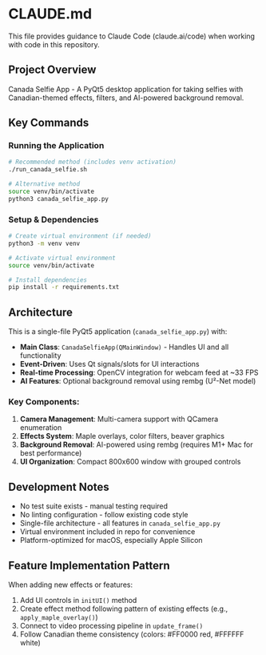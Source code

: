 # CLAUDE.md

This file provides guidance to Claude Code (claude.ai/code) when working with code in this repository.

## Project Overview

Canada Selfie App - A PyQt5 desktop application for taking selfies with Canadian-themed effects, filters, and AI-powered background removal.

## Key Commands

### Running the Application
```bash
# Recommended method (includes venv activation)
./run_canada_selfie.sh

# Alternative method
source venv/bin/activate
python3 canada_selfie_app.py
```

### Setup & Dependencies
```bash
# Create virtual environment (if needed)
python3 -m venv venv

# Activate virtual environment
source venv/bin/activate

# Install dependencies
pip install -r requirements.txt
```

## Architecture

This is a single-file PyQt5 application (`canada_selfie_app.py`) with:

- **Main Class**: `CanadaSelfieApp(QMainWindow)` - Handles UI and all functionality
- **Event-Driven**: Uses Qt signals/slots for UI interactions
- **Real-time Processing**: OpenCV integration for webcam feed at ~33 FPS
- **AI Features**: Optional background removal using rembg (U²-Net model)

### Key Components:

1. **Camera Management**: Multi-camera support with QCamera enumeration
2. **Effects System**: Maple overlays, color filters, beaver graphics
3. **Background Removal**: AI-powered using rembg (requires M1+ Mac for best performance)
4. **UI Organization**: Compact 800x600 window with grouped controls

## Development Notes

- No test suite exists - manual testing required
- No linting configuration - follow existing code style
- Single-file architecture - all features in `canada_selfie_app.py`
- Virtual environment included in repo for convenience
- Platform-optimized for macOS, especially Apple Silicon

## Feature Implementation Pattern

When adding new effects or features:
1. Add UI controls in `initUI()` method
2. Create effect method following pattern of existing effects (e.g., `apply_maple_overlay()`)
3. Connect to video processing pipeline in `update_frame()`
4. Follow Canadian theme consistency (colors: #FF0000 red, #FFFFFF white)